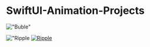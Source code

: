 # SwiftUI-Animation-Projects

!["Buble"](Buble.gif)


!["Ripple](ripple.gif)
[![Ripple](https://img.shields.io/badge/Ripple-Video-blue)](https://drive.google.com/file/d/1m7hepIa48KfX3PG4at4hJVGEjfiwb7Fp/view?usp=sharing)

<!-- 
!["Watch the video"](https://drive.google.com/file/d/1SsJYopfy24tE2jVwdX2gII8bvHYZUqis/view)

!["Watch the video"](https://r2.rana43oka.workers.dev/0:/MyGitFiles/ripple.mp4) -->
